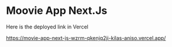 # Moovie App Next.Js
Here is the deployed link in Vercel

https://movie-app-next-js-wzrm-qkenjq2ji-kilas-aniso.vercel.app/
